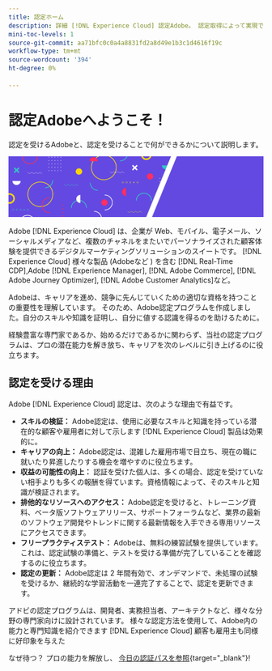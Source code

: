 ```yaml
---
title: 認定ホーム
description: 詳細 [!DNL Experience Cloud] 認定Adobe。 認定取得によって実現できることを確認します。
mini-toc-levels: 1
source-git-commit: aa71bfc0c0a4a8831fd2a8d49e1b3c1d4616f19c
workflow-type: tm+mt
source-wordcount: '394'
ht-degree: 0%

---
```


# 認定Adobeへようこそ！

認定を受けるAdobeと、認定を受けることで何ができるかについて説明します。

![バナー](/help/certifications/assets/home_banner_narrow.png)

Adobe [!DNL Experience Cloud] は、企業が Web、モバイル、電子メール、ソーシャルメディアなど、複数のチャネルをまたいでパーソナライズされた顧客体験を提供できるデジタルマーケティングソリューションのスイートです。 [!DNL Experience Cloud] 様々な製品 (Adobeなど ) を含む [!DNL Real-Time CDP],Adobe [!DNL Experience Manager], [!DNL Adobe Commerce], [!DNL Adobe Journey Optimizer], [!DNL Adobe Customer Analytics]など。

Adobeは、キャリアを進め、競争に先んじていくための適切な資格を持つことの重要性を理解しています。 そのため、Adobe認定プログラムを作成しました。自分のスキルや知識を証明し、自分に値する認識を得るのを助けるために。

経験豊富な専門家であるか、始めるだけであるかに関わらず、当社の認定プログラムは、プロの潜在能力を解き放ち、キャリアを次のレベルに引き上げるのに役立ちます。

## 認定を受ける理由

Adobe [!DNL Experience Cloud] 認定は、次のような理由で有益です。

* **スキルの検証：** Adobe認定は、使用に必要なスキルと知識を持っている潜在的な顧客や雇用者に対して示します [!DNL Experience Cloud] 製品は効果的に。
* **キャリアの向上：** Adobe認定は、混雑した雇用市場で目立ち、現在の職に就いたり昇進したりする機会を増やすのに役立ちます。
* **収益の可能性の向上：** 認証を受けた個人は、多くの場合、認定を受けていない相手よりも多くの報酬を得ています。資格情報によって、そのスキルと知識が検証されます。
* **排他的なリソースへのアクセス：** Adobe認定を受けると、トレーニング資料、ベータ版ソフトウェアリリース、サポートフォーラムなど、業界の最新のソフトウェア開発やトレンドに関する最新情報を入手できる専用リソースにアクセスできます。
* **フリープラクティステスト：** Adobeは、無料の練習試験を提供しています。これは、認定試験の準備と、テストを受ける準備が完了していることを確認するのに役立ちます。
* **認定の更新：** Adobe認定は 2 年間有効で、オンデマンドで、未処理の試験を受けるか、継続的な学習活動を一連完了することで、認定を更新できます。

アドビの認定プログラムは、開発者、実務担当者、アーキテクトなど、様々な分野の専門家向けに設計されています。 様々な認定方法を使用して、Adobe内の能力と専門知識を紹介できます [!DNL Experience Cloud] 顧客も雇用主も同様に好印象を与えた

なぜ待つ？ プロの能力を解放し、 [今日の認証パスを参照](https://experienceleague.adobe.com/docs/certification/certification/getting-started.html?lang=en){target="_blank"}!
